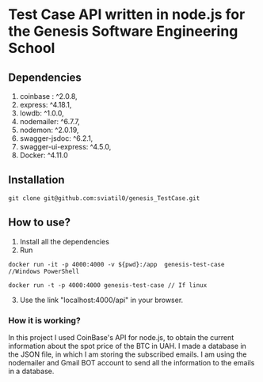 # Test Case API written in node.js for the Genesis Software Engineering School

## Dependencies
1.    coinbase : ^2.0.8,
2.    express: ^4.18.1,
3.    lowdb: ^1.0.0,
4.    nodemailer: ^6.7.7,
5.    nodemon: ^2.0.19,
6.    swagger-jsdoc: ^6.2.1,
7.    swagger-ui-express: ^4.5.0,
8.    Docker: ^4.11.0

## Installation
```
git clone git@github.com:sviatil0/genesis_TestCase.git 

```
## How to use?

1. Install all the dependencies 
2. Run 
```
docker run -it -p 4000:4000 -v ${pwd}:/app  genesis-test-case //Windows PowerShell

docker run -t -p 4000:4000 genesis-test-case // If linux

```
3. Use the link "localhost:4000/api" in your browser. 

### How it is working?

In this project I used CoinBase's API for node.js, to obtain the current information about the spot price of the BTC in UAH. I made a database in the JSON file, in which I am storing the subscribed emails. I am using the nodemailer and Gmail BOT account to send all the information to the emails in a database.
